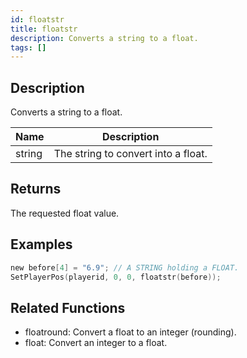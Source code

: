 ```yaml
---
id: floatstr
title: floatstr
description: Converts a string to a float.
tags: []
---
```


## Description

Converts a string to a float.

| Name   | Description                         |
| ------ | ----------------------------------- |
| string | The string to convert into a float. |

## Returns

The requested float value.

## Examples

```c
new before[4] = "6.9"; // A STRING holding a FLOAT.
SetPlayerPos(playerid, 0, 0, floatstr(before));
```

## Related Functions

- floatround: Convert a float to an integer (rounding).
- float: Convert an integer to a float.
